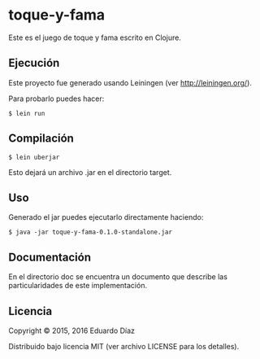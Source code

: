 # toque-y-fama


Este es el juego de toque y fama escrito en Clojure.

## Ejecución

Este proyecto fue generado usando Leiningen (ver http://leiningen.org/).

Para probarlo puedes hacer:

	$ lein run  

## Compilación

 	$ lein uberjar

Esto dejará un archivo .jar en el directorio target.

## Uso

Generado el jar puedes ejecutarlo directamente haciendo:

    $ java -jar toque-y-fama-0.1.0-standalone.jar


## Documentación

En el directorio doc se encuentra un documento que describe las particularidades de este implementación.

## Licencia

Copyright © 2015, 2016 Eduardo Díaz

Distribuido bajo licencia MIT (ver archivo LICENSE para los detalles).
